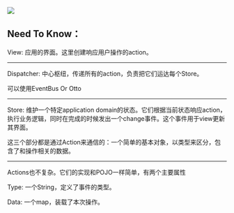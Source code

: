 
![](http://i.imgur.com/Rx8wdOv.png)


Need To Know：
----------------------------
View: 应用的界面。这里创建响应用户操作的action。

----------------------------

Dispatcher: 中心枢纽，传递所有的action，负责把它们运达每个Store。

可以使用EventBus Or Otto

----------------------------

Store: 维护一个特定application domain的状态。它们根据当前状态响应action，执行业务逻辑，同时在完成的时候发出一个change事件。这个事件用于view更新其界面。

这三个部分都是通过Action来通信的：一个简单的基本对象，以类型来区分，包含了和操作相关的数据。

----------------------------

Actions也不复杂。它们的实现和POJO一样简单，有两个主要属性

Type: 一个String，定义了事件的类型。

Data: 一个map，装载了本次操作。
